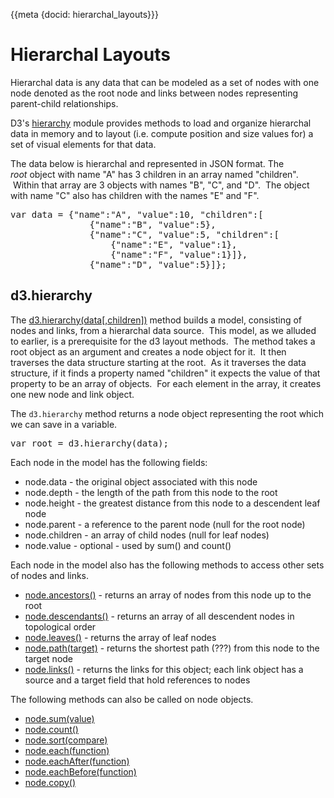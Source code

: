 {{meta {docid: hierarchal_layouts}}}

<script src="https://d3js.org/d3.v4.min.js"></script>

# Hierarchal Layouts

Hierarchal data is any data that can be modeled as a set of nodes with one node denoted as the root node and links between nodes representing parent-child relationships.

D3's <a href="https://github.com/d3/d3-hierarchy">hierarchy</a> module provides methods to load and organize hierarchal data in memory and to
layout (i.e. compute position and size values for) a set of visual elements for that data.

The data below is hierarchal and represented in JSON format.   The *root* object with name "A" has 3 children in an array named "children".   Within that array are 3 objects with names "B", "C", and "D".  The object with name "C" also has children with the names "E" and "F".

<pre>
var data = {"name":"A", "value":10, "children":[
               {"name":"B", "value":5},
               {"name":"C", "value":5, "children":[
                   {"name":"E", "value":1},
                   {"name":"F", "value":1}]},
               {"name":"D", "value":5}]};
</pre>

## d3.hierarchy

The [d3.hierarchy(data[,children])](https://github.com/d3/d3-hierarchy#hierarchy) method builds a model, consisting of nodes and links, from a hierarchal data source.  This model, as we alluded to earlier, is a prerequisite for the d3 layout methods.  The method takes a root object as an argument and creates a node object for it.  It then traverses the data structure starting at the root.  As it traverses the data structure, if it finds a property named "children" it expects the value of that property to be an array of objects.  For each element in the array, it creates one new node and link object.

The `d3.hierarchy` method returns a node object representing the root which we can save in a variable.

<pre>
var root = d3.hierarchy(data);
</pre>

Each node in the model has the following fields:

+ node.data - the original object associated with this node
+ node.depth - the length of the path from this node to the root
+ node.height - the greatest distance from this node to a descendent leaf node
+ node.parent - a reference to the parent node (null for the root node)
+ node.children - an array of child nodes (null for leaf nodes)
+ node.value - optional - used by sum() and count()

Each node in the model also has the following methods to access other sets of nodes and links.

+ [node.ancestors()](https://github.com/d3/d3-hierarchy/blob/master/README.md#node_ancestors) - returns an array of nodes from this node up to the root
+ [node.descendants()](https://github.com/d3/d3-hierarchy/blob/master/README.md#node_descendants) - returns an array of all descendent nodes in topological order
+ [node.leaves()](https://github.com/d3/d3-hierarchy/blob/master/README.md#node_descendants) - returns the array of leaf nodes
+ [node.path(target)](https://github.com/d3/d3-hierarchy/blob/master/README.md#node_path) - returns the shortest path (???) from this node to the target node
+ [node.links()](https://github.com/d3/d3-hierarchy/blob/master/README.md#node_links) - returns the links for this object; each link object has a source and a target field that hold references to nodes

The following methods can also be called on node objects.

+ [node.sum(value)](https://github.com/d3/d3-hierarchy/blob/master/README.md#node_sum)
+ [node.count()](https://github.com/d3/d3-hierarchy/blob/master/README.md#node_count)
+ [node.sort(compare)](https://github.com/d3/d3-hierarchy/blob/master/README.md#node_sort)
+ [node.each(function)](https://github.com/d3/d3-hierarchy/blob/master/README.md#node_each)
+ [node.eachAfter(function)](https://github.com/d3/d3-hierarchy/blob/master/README.md#node_eachAfter)
+ [node.eachBefore(function)](https://github.com/d3/d3-hierarchy/blob/master/README.md#node_eachBefore)
+ [node.copy()](https://github.com/d3/d3-hierarchy/blob/master/README.md#node_copy)
